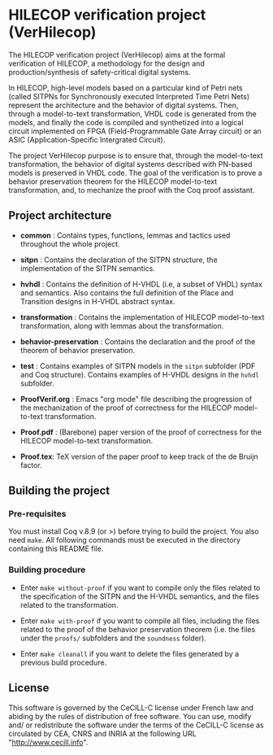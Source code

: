 # HILECOP verification project (VerHilecop)

The HILECOP verification project (VerHilecop) aims at the formal
verification of HILECOP, a methodology for the design and
production/synthesis of safety-critical digital systems.

In HILECOP, high-level models based on a particular kind of Petri nets
(called SITPNs for Synchronously executed Interpreted Time Petri Nets)
represent the architecture and the behavior of digital systems. Then,
through a model-to-text transformation, VHDL code is generated from
the models, and finally the code is compiled and synthetized into a
logical circuit implemented on FPGA (Field-Programmable Gate Array
circuit) or an ASIC (Application-Specific Intergrated Circuit).

The project VerHilecop purpose is to ensure that, through the
model-to-text transformation, the behavior of digital systems
described with PN-based models is preserved in VHDL code. The goal of
the verification is to prove a behavior preservation theorem for the
HILECOP model-to-text transformation, and, to mechanize the proof with
the Coq proof assistant.

## Project architecture

- **common** : Contains types, functions, lemmas and tactics used
  	       throughout the whole project. 

- **sitpn** : Contains the declaration of the SITPN structure, the
              implementation of the SITPN semantics.
	      
- **hvhdl** : Contains the definition of H-VHDL (i.e, a subset of
  	      VHDL) syntax and semantics. Also contains the full
  	      definition of the Place and Transition designs in H-VHDL
  	      abstract syntax.

- **transformation** : Contains the implementation of HILECOP
    		       model-to-text transformation, along with lemmas
    		       about the transformation.

- **behavior-preservation** : Contains the declaration and the proof
  			      of the theorem of behavior preservation.

- **test** : Contains examples of SITPN models in the `sitpn`
  	     subfolder (PDF and Coq structure). Contains examples of
  	     H-VHDL designs in the `hvhdl` subfolder.

- **ProofVerif.org** : Emacs "org mode" file describing the progression of the mechanization
  		       of the proof of correctness for the HILECOP model-to-text transformation.

- **Proof.pdf** : (Barebone) paper version of the proof of correctness for the
    		  HILECOP model-to-text transformation.

- **Proof.tex**: TeX version of the paper proof to keep track of the
  		 de Bruijn factor. 

## Building the project

### Pre-requisites

You must install Coq v.8.9 (or >) before trying to build the project.
You also need `make`. 
All following commands must be executed in the directory containing 
this README file.

### Building procedure

- Enter `make without-proof` if you want to compile only the files
  related to the specification of the SITPN and the H-VHDL semantics,
  and the files related to the transformation.

- Enter `make with-proof` if you want to compile all files, including
  the files related to the proof of the behavior preservation theorem
  (i.e. the files under the `proofs/` subfolders and the `soundness`
  folder).

- Enter `make cleanall` if you want to delete the files generated by a
  previous build procedure.
	      
## License

This software is governed by the CeCILL-C license under French law and
abiding by the rules of distribution of free software.  You can use,
modify and/ or redistribute the software under the terms of the
CeCILL-C license as circulated by CEA, CNRS and INRIA at the following
URL "http://www.cecill.info".
